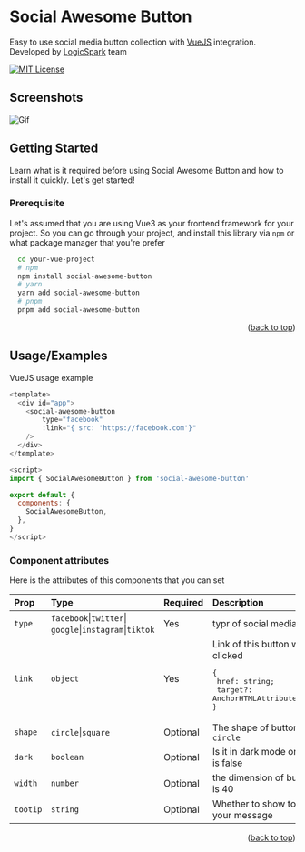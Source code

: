 <a id="readme-top"></a>

# Social Awesome Button

Easy to use social media button collection with [VueJS](https://vuejs.org/) integration. Developed by [LogicSpark](https://logicspark.com) team

[![MIT License](https://img.shields.io/badge/License-MIT-green.svg)](https://choosealicense.com/licenses/mit/)

## Screenshots
![Gif](https://github.com/logicspark/social-awesome-button/blob/main/public/social-awesom-button.gif)

## Getting Started

Learn what is it required before using Social Awesome Button and how to install it quickly. Let's get started!

### Prerequisite

Let's assumed that you are using Vue3 as your frontend framework for your project. So you can go through your project, and install this library via `npm` or what package manager that you're prefer

```bash
  cd your-vue-project
  # npm
  npm install social-awesome-button
  # yarn
  yarn add social-awesome-button
  # pnpm
  pnpm add social-awesome-button
```

<p align="right">(<a href="#readme-top">back to top</a>)

## Usage/Examples

VueJS usage example

```javascript
<template>
  <div id="app">
    <social-awesome-button
        type="facebook"
        :link="{ src: 'https://facebook.com'}"
    />
  </div>
</template>

<script>
import { SocialAwesomeButton } from 'social-awesome-button'

export default {
  components: {
    SocialAwesomeButton,
  },
}
</script>
```

### Component attributes

Here is the attributes of this components that you can set

| Prop     | Type                                                       | Required | Description                                                                                                                 |
| :------- | :--------------------------------------------------------- | :------- | :-------------------------------------------------------------------------------------------------------------------------- |
| `type`   | `facebook`\|`twitter`\|<br>`google`\|`instagram`\|`tiktok` | Yes      | typr of social media                                                                                                        |
| `link`   | `object`                                                   | Yes      | Link of this button when it is clicked<br><pre>{<br> href: string; <br> target?: AnchorHTMLAttributes["target"] <br>}</pre> |
| `shape`  | `circle`\|`square`                                         | Optional | The shape of button. default is `circle`                                                                                    |
| `dark`   | `boolean`                                                  | Optional | Is it in dark mode or not? default is false                                                                                 |
| `width`  | `number`                                                   | Optional | the dimension of button. default is 40                                                                                      |
| `tootip` | `string`                                                   | Optional | Whether to show tooltip with your message                                                                                   |

<p align="right">(<a href="#readme-top">back to top</a>)
